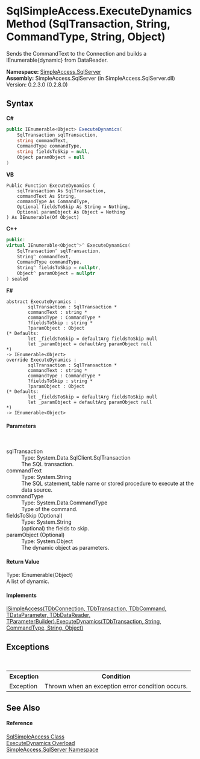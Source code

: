 # SqlSimpleAccess.ExecuteDynamics Method (SqlTransaction, String, CommandType, String, Object)
 

Sends the CommandText to the Connection and builds a IEnumerable{dynamic} from DataReader.

**Namespace:**&nbsp;<a href="N_SimpleAccess_SqlServer">SimpleAccess.SqlServer</a><br />**Assembly:**&nbsp;SimpleAccess.SqlServer (in SimpleAccess.SqlServer.dll) Version: 0.2.3.0 (0.2.8.0)

## Syntax

**C#**<br />
``` C#
public IEnumerable<Object> ExecuteDynamics(
	SqlTransaction sqlTransaction,
	string commandText,
	CommandType commandType,
	string fieldsToSkip = null,
	Object paramObject = null
)
```

**VB**<br />
``` VB
Public Function ExecuteDynamics ( 
	sqlTransaction As SqlTransaction,
	commandText As String,
	commandType As CommandType,
	Optional fieldsToSkip As String = Nothing,
	Optional paramObject As Object = Nothing
) As IEnumerable(Of Object)
```

**C++**<br />
``` C++
public:
virtual IEnumerable<Object^>^ ExecuteDynamics(
	SqlTransaction^ sqlTransaction, 
	String^ commandText, 
	CommandType commandType, 
	String^ fieldsToSkip = nullptr, 
	Object^ paramObject = nullptr
) sealed
```

**F#**<br />
``` F#
abstract ExecuteDynamics : 
        sqlTransaction : SqlTransaction * 
        commandText : string * 
        commandType : CommandType * 
        ?fieldsToSkip : string * 
        ?paramObject : Object 
(* Defaults:
        let _fieldsToSkip = defaultArg fieldsToSkip null
        let _paramObject = defaultArg paramObject null
*)
-> IEnumerable<Object> 
override ExecuteDynamics : 
        sqlTransaction : SqlTransaction * 
        commandText : string * 
        commandType : CommandType * 
        ?fieldsToSkip : string * 
        ?paramObject : Object 
(* Defaults:
        let _fieldsToSkip = defaultArg fieldsToSkip null
        let _paramObject = defaultArg paramObject null
*)
-> IEnumerable<Object> 
```


#### Parameters
&nbsp;<dl><dt>sqlTransaction</dt><dd>Type: System.Data.SqlClient.SqlTransaction<br />The SQL transaction.</dd><dt>commandText</dt><dd>Type: System.String<br />The SQL statement, table name or stored procedure to execute at the data source.</dd><dt>commandType</dt><dd>Type: System.Data.CommandType<br />Type of the command.</dd><dt>fieldsToSkip (Optional)</dt><dd>Type: System.String<br />(optional) the fields to skip.</dd><dt>paramObject (Optional)</dt><dd>Type: System.Object<br />The dynamic object as parameters.</dd></dl>

#### Return Value
Type: IEnumerable(Object)<br />A list of dynamic.

#### Implements
<a href="M_SimpleAccess_Core_ISimpleAccess_6_ExecuteDynamics_4">ISimpleAccess(TDbConnection, TDbTransaction, TDbCommand, TDataParameter, TDbDataReader, TParameterBuilder).ExecuteDynamics(TDbTransaction, String, CommandType, String, Object)</a><br />

## Exceptions
&nbsp;<table><tr><th>Exception</th><th>Condition</th></tr><tr><td>Exception</td><td>Thrown when an exception error condition occurs.</td></tr></table>

## See Also


#### Reference
<a href="T_SimpleAccess_SqlServer_SqlSimpleAccess">SqlSimpleAccess Class</a><br /><a href="Overload_SimpleAccess_SqlServer_SqlSimpleAccess_ExecuteDynamics">ExecuteDynamics Overload</a><br /><a href="N_SimpleAccess_SqlServer">SimpleAccess.SqlServer Namespace</a><br />